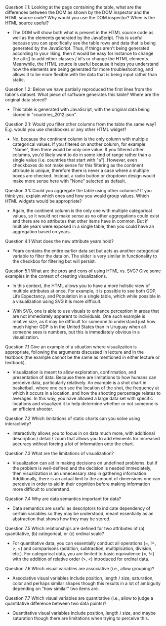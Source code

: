 *Question 1.1*: Looking at the page containing the table, what are the differences between the DOM as shown by the DOM inspector and the HTML source code? Why would you use the DOM inspector? When is the HTML source useful?

- The DOM will show both what is present in the HTML source code as well as the elements generated by the JavaScript. This is useful because you can specifically see the table rows and data that is being generated by the JavaScript. Thus, if things aren't being generated according to your liking, then it would be easy for instance to change the attr() to add either classes / id's or change the HTML elements. Meanwhile, the HTML source is useful because it helps you understand how the elements are being generated for more troubleshooting, and allows it to be more flexible with the data that is being input rather than static.

Question 1.2: Below we have partially reproduced the first lines from the table's dataset. What piece of software generates this table? Where are the original data stored?

- This table is generated with JavaScript, with the original data being stored in "countries_2012.json". 

Question 2.1: Would you filter other columns from the table the same way? E.g. would you use checkboxes or any other HTML widget?

- No, because the continent column is the only column with multiple categorical values. If you filtered on another column, for example "Name", then there would be only one value. If you filtered other columns, you'd likely want to do in some kind of range rather than a single value (i.e. countries that start with "a"). However, even checkboxes do not make sense for this filtering as the continent attribute is unique, therefore there is never a case where a multiple boxes are checked. Instead, a radio button or dropdown design would make more sense here with "None" selected as default. 

Question 3.1: Could you aggregate the table using other columns? If you think yes, explain which ones and how you would group values. Which HTML widgets would be appropriate?

- Again, the continent column is the only one with multiple categorical values, so it would not make sense as no other aggregations could exist and there are no attributes that other items have in common. But if multiple years were exposed in a single table, then you could have an aggregation based on years.

Question 4.1 What does the new attribute years hold?

- Years contains the entire earlier data set but acts as another categorical variable to filter the data on. The slider is very similar in functionality to the checkbox for filtering but will persist.

Question 5.1 What are the pros and cons of using HTML vs. SVG? Give some examples in the context of creating visualizations.

- In this context, the HTML allows you to have a more holistic view of multiple attributes at once. For example, it is possible to see both GDP, Life Expectancy, and Population in a single table, which while possible in a visualization using SVG it is more difficult.

- With SVG, one is able to use visuals to enhance perception in areas that are not immediately apparent to individuals. One such example is relative size, as it may be difficult for someone to understand just how much higher GDP is in the United States than in Uruguay when all someone sees is numbers, but this is immediately obvious in a visualization.

Question 7.1 Give an example of a situation where visualization is appropriate, following the arguments discussed in lecture and in the textbook (the example cannot be the same as mentioned in either lecture or textbook).

- Visualization is meant to allow exploration, confirmation, and presentation of data. Because there are limitations to how humans can perceive data, particularly relatively. An example is a shot chart in basketball, where one can see the location of the shot, the frequency at which it occurs in a location, and how the shooting percentage relates to averages. In this way, you have allowed a large data set with specific locations and visualized it to help determine whether or not someone is an efficient shooter. 

Question 7.2 Which limitations of static charts can you solve using interactivity?

- Interactivity allows you to focus in on data much more, with additional description / detail / zoom that allows you to add elements for increased accuracy without forcing a lot of information onto the chart.

Question 7.3 What are the limitations of visualization?

- Visualization can aid in making decisions on undefined problems, but if the problem is well-defined and the decision is needed immediately, then visualization is an unnecessary step in gathering information. Additionally, there is an actual limit to the amount of dimensions one can perceive in order to aid in their cognition before making information more difficult to understand.

Question 7.4 Why are data semantics important for data?

- Data semantics are useful as descriptors to indicate dependency of certain variables so they may be understood, meant essentially as an abstraction that shows how they may be stored.

Question 7.5 Which relationships are defined for two attributes of (a) quantitative, (b) categorical, or (c) ordinal scale?

- For quantitative data, you can essentially conduct all operations (=, !=, >, <) and comparisons (addition, subtraction, multiplication, division, etc.). For categorical data, you are limited to basic equivalence (=, !=) with the addition of relative order (>, <) introduced for ordinal data. 

Question 7.6 Which visual variables are associative (i.e., allow grouping)?

- Associative visual variables include position, length / size, saturation, color and perhaps similar shapes though this results in a lot of ambiguity depending on "how similar" two items are.

Question 7.7 Which visual variables are quantitative (i.e., allow to judge a quantitative difference between two data points)?

- Quantitative visual variables include position, length / size, and maybe saturation though there are limitations when trying to perceive this.